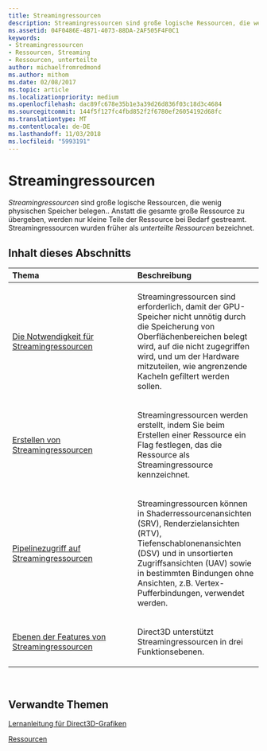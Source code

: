 ```yaml
---
title: Streamingressourcen
description: Streamingressourcen sind große logische Ressourcen, die wenig physischen Speicher belegen. Anstatt die gesamte große Ressource zu übergeben, werden nur kleine Teile der Ressource bei Bedarf gestreamt. Streamingressourcen wurden früher als unterteilte Ressourcen bezeichnet.
ms.assetid: 04F0486E-4B71-4073-88DA-2AF505F4F0C1
keywords:
- Streamingressourcen
- Ressourcen, Streaming
- Ressourcen, unterteilte
author: michaelfromredmond
ms.author: mithom
ms.date: 02/08/2017
ms.topic: article
ms.localizationpriority: medium
ms.openlocfilehash: dac89fc678e35b1e3a39d26d836f03c18d3c4684
ms.sourcegitcommit: 144f5f127fc4fbd852f2f6780ef26054192d68fc
ms.translationtype: MT
ms.contentlocale: de-DE
ms.lasthandoff: 11/03/2018
ms.locfileid: "5993191"
---
```

# <a name="streaming-resources"></a>Streamingressourcen


*Streamingressourcen* sind große logische Ressourcen, die wenig physischen Speicher belegen.. Anstatt die gesamte große Ressource zu übergeben, werden nur kleine Teile der Ressource bei Bedarf gestreamt. Streamingressourcen wurden früher als *unterteilte Ressourcen* bezeichnet.

## <a name="span-idin-this-sectionspanin-this-section"></a><span id="in-this-section"></span>Inhalt dieses Abschnitts


<table>
<colgroup>
<col width="50%" />
<col width="50%" />
</colgroup>
<thead>
<tr class="header">
<th align="left">Thema</th>
<th align="left">Beschreibung</th>
</tr>
</thead>
<tbody>
<tr class="odd">
<td align="left"><p><a href="the-need-for-streaming-resources.md">Die Notwendigkeit für Streamingressourcen</a></p></td>
<td align="left"><p>Streamingressourcen sind erforderlich, damit der GPU-Speicher nicht unnötig durch die Speicherung von Oberflächenbereichen belegt wird, auf die nicht zugegriffen wird, und um der Hardware mitzuteilen, wie angrenzende Kacheln gefiltert werden sollen.</p></td>
</tr>
<tr class="even">
<td align="left"><p><a href="creating-streaming-resources.md">Erstellen von Streamingressourcen</a></p></td>
<td align="left"><p>Streamingressourcen werden erstellt, indem Sie beim Erstellen einer Ressource ein Flag festlegen, das die Ressource als Streamingressource kennzeichnet.</p></td>
</tr>
<tr class="odd">
<td align="left"><p><a href="pipeline-access-to-streaming-resources.md">Pipelinezugriff auf Streamingressourcen</a></p></td>
<td align="left"><p>Streamingressourcen können in Shaderressourcenansichten (SRV), Renderzielansichten (RTV), Tiefenschablonenansichten (DSV) und in unsortierten Zugriffsansichten (UAV) sowie in bestimmten Bindungen ohne Ansichten, z.B. Vertex-Pufferbindungen, verwendet werden.</p></td>
</tr>
<tr class="even">
<td align="left"><p><a href="streaming-resources-features-tiers.md">Ebenen der Features von Streamingressourcen</a></p></td>
<td align="left"><p>Direct3D unterstützt Streamingressourcen in drei Funktionsebenen.</p></td>
</tr>
</tbody>
</table>

 

## <a name="span-idrelated-topicsspanrelated-topics"></a><span id="related-topics"></span>Verwandte Themen


[Lernanleitung für Direct3D-Grafiken](index.md)

[Ressourcen](resources.md)

 

 




